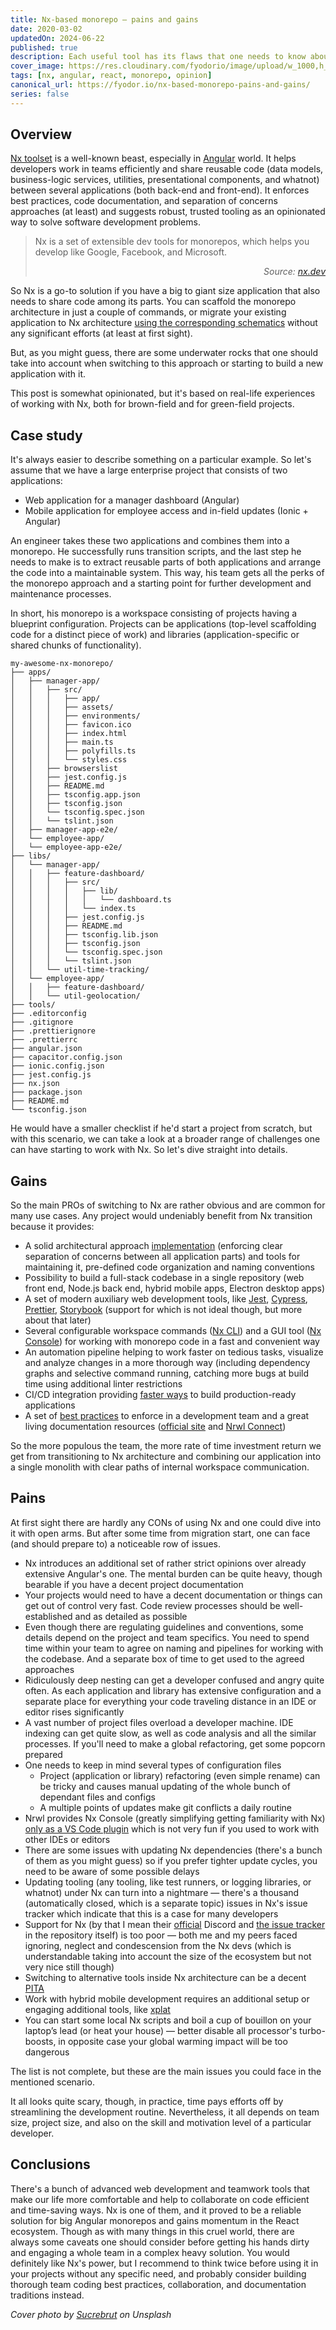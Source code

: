 ```yaml
---
title: Nx-based monorepo — pains and gains
date: 2020-03-02
updatedOn: 2024-06-22
published: true
description: Each useful tool has its flaws that one needs to know about when starting to use it.
cover_image: https://res.cloudinary.com/fyodorio/image/upload/w_1000,h_420,c_fill,g_auto,q_auto,f_auto/v1582693872/sucrebrut-xpeyC6vdDdc-unsplash_kyfvih.jpg
tags: [nx, angular, react, monorepo, opinion]
canonical_url: https://fyodor.io/nx-based-monorepo-pains-and-gains/
series: false
---
```


## Overview

[Nx toolset](https://github.com/nrwl/nx) is a well-known beast, especially in [Angular](https://angular.io) world. It helps developers work in teams efficiently and share reusable code (data models, business-logic services, utilities, presentational components, and whatnot) between several applications (both back-end and front-end). It enforces best practices, code documentation, and separation of concerns approaches (at least) and suggests robust, trusted tooling as an opinionated way to solve software development problems.

> Nx is a set of extensible dev tools for monorepos, which helps you develop like Google, Facebook, and Microsoft.
>
> <div style="text-align: right"><i>Source: <a href="https://nx.dev">nx.dev</a></i></div>
>
<p></p>

So Nx is a go-to solution if you have a big to giant size application that also needs to share code among its parts. You can scaffold the monorepo architecture in just a couple of commands, or migrate your existing application to Nx architecture [using the corresponding schematics](https://nx.dev/angular/guides/transition-to-nx) without any significant efforts (at least at first sight).

But, as you might guess, there are some underwater rocks that one should take into account when switching to this approach or starting to build a new application with it. 

This post is somewhat opinionated, but it's based on real-life experiences of working with Nx, both for brown-field and for green-field projects.

## Case study

It's always easier to describe something on a particular example. So let's assume that we have a large enterprise project that consists of two applications:

* Web application for a manager dashboard (Angular)
* Mobile application for employee access and in-field updates (Ionic + Angular)

An engineer takes these two applications and combines them into a monorepo. He successfully runs transition scripts, and the last step he needs to make is to extract reusable parts of both applications and arrange the code into a maintainable system. This way, his team gets all the perks of the monorepo approach and a starting point for further development and maintenance processes.

In short, his monorepo is a workspace consisting of projects having a blueprint configuration. Projects can be applications (top-level scaffolding code for a distinct piece of work) and libraries (application-specific or shared chunks of functionality).  

```
my-awesome-nx-monorepo/
├── apps/
│   ├── manager-app/
│   │   ├── src/
│   │   │   ├── app/
│   │   │   ├── assets/
│   │   │   ├── environments/
│   │   │   ├── favicon.ico
│   │   │   ├── index.html
│   │   │   ├── main.ts
│   │   │   ├── polyfills.ts
│   │   │   └── styles.css
│   │   ├── browserslist
│   │   ├── jest.config.js
│   │   ├── README.md
│   │   ├── tsconfig.app.json
│   │   ├── tsconfig.json
│   │   └── tsconfig.spec.json
│   │   └── tslint.json
│   ├── manager-app-e2e/
│   └── employee-app/
│   └── employee-app-e2e/
├── libs/
│   └── manager-app/
│   │   ├── feature-dashboard/
│   │   │   ├── src/
│   │   │   │   ├── lib/
│   │   │   │   │   └── dashboard.ts
│   │   │   │   └── index.ts
│   │   │   ├── jest.config.js
│   │   │   ├── README.md
│   │   │   ├── tsconfig.lib.json
│   │   │   ├── tsconfig.json
│   │   │   └── tsconfig.spec.json
│   │   │   └── tslint.json
│   │   └── util-time-tracking/
│   └── employee-app/
│   │   ├── feature-dashboard/
│   │   └── util-geolocation/
├── tools/
├── .editorconfig
├── .gitignore
├── .prettierignore
├── .prettierrc
├── angular.json
├── capacitor.config.json
├── ionic.config.json
├── jest.config.js
├── nx.json
├── package.json
├── README.md
└── tsconfig.json
```

He would have a smaller checklist if he'd start a project from scratch, but with this scenario, we can take a look at a broader range of challenges one can have starting to work with Nx. So let's dive straight into details.

## Gains

So the main PROs of switching to Nx are rather obvious and are common for many use cases. Any project would undeniably benefit from Nx transition because it provides:

* A solid architectural approach [implementation](https://github.com/nrwl/nx-examples) (enforcing clear separation of concerns between all application parts) and tools for maintaining it, pre-defined code organization and naming conventions
* Possibility to build a full-stack codebase in a single repository (web front end, Node.js back end, hybrid mobile apps, Electron desktop apps)
* A set of modern auxiliary web development tools, like [Jest](https://jestjs.io), [Cypress](https://www.cypress.io), [Prettier](https://prettier.io), [Storybook](https://storybook.js.org) (support for which is not ideal though, but more about that later)
* Several configurable workspace commands ([Nx CLI](https://nx.dev/web/guides/cli)) and a GUI tool ([Nx Console](https://nx.dev/nx-console)) for working with monorepo code in a fast and convenient way 
* An automation pipeline helping to work faster on tedious tasks, visualize and analyze changes in a more thorough way (including dependency graphs and selective command running, catching more bugs at build time using additional linter restrictions
* CI/CD integration providing [faster ways](https://blog.nrwl.io/blazing-fast-distributed-ci-with-nx-a1f5974f7393?gi=fecb2a5313b3) to build production-ready applications
* A set of [best practices](https://go.nrwl.io/angular-enterprise-monorepo-patterns-new-book) to enforce in a development team and a great living documentation resources ([official site](https://nx.dev) and [Nrwl Connect](http://connect.nrwl.io)) 

So the more populous the team, the more rate of time investment return we get from transitioning to Nx architecture and combining our application into a single monolith with clear paths of internal workspace communication. 

## Pains

At first sight there are hardly any CONs of using Nx and one could dive into it with open arms. But after some time from migration start, one can face (and should prepare to) a noticeable row of issues.

* Nx introduces an additional set of rather strict opinions over already extensive Angular's one. The mental burden can be quite heavy, though bearable if you have a decent project documentation
* Your projects would need to have a decent documentation or things can get out of control very fast. Code review processes should be well-established and as detailed as possible
* Even though there are regulating guidelines and conventions, some details depend on the project and team specifics. You need to spend time within your team to agree on naming and pipelines for working with the codebase. And a separate box of time to get used to the agreed approaches
* Ridiculously deep nesting can get a developer confused and angry quite often. As each application and library has extensive configuration and a separate place for everything your code traveling distance in an IDE or editor rises significantly
* A vast number of project files overload a developer machine. IDE indexing can get quite slow, as well as code analysis and all the similar processes. If you'll need to make a global refactoring, get some popcorn prepared
* One needs to keep in mind several types of configuration files 
    * Project (application or library) refactoring (even simple rename) can be tricky and causes manual updating of the whole bunch of dependant files and configs
    * A multiple points of updates make git conflicts a daily routine
* Nrwl provides Nx Console (greatly simplifying getting familiarity with Nx) [only as a VS Code plugin](https://blog.nrwl.io/brand-new-ui-custom-vscode-task-support-more-in-angular-console-9-0-5e4d3a109fb9) which is not very fun if you used to work with other IDEs or editors
* There are some issues with updating Nx dependencies (there's a bunch of them as you might guess) so if you prefer tighter update cycles, you need to be aware of some possible delays
* Updating tooling (any tooling, like test runners, or logging libraries, or whatnot) under Nx can turn into a nightmare — there's a thousand (automatically closed, which is a separate topic) issues in Nx's issue tracker which indicate that this is a case for many developers
* Support for Nx (by that I mean their [official](https://nx.dev/community) Discord and [the issue tracker](https://github.com/nrwl/nx/issues) in the repository itself) is too poor — both me and my peers faced ignoring, neglect and condescension from the Nx devs (which is understandable taking into account the size of the ecosystem but not very nice still though)
* Switching to alternative tools inside Nx architecture can be a decent [PITA](https://www.urbandictionary.com/define.php?term=pita)
* Work with hybrid mobile development requires an additional setup or engaging additional tools, like [xplat](https://nstudio.io/xplat)
* You can start some local Nx scripts and boil a cup of bouillon on your laptop’s lead (or heat your house) — better disable all processor's turbo-boosts, in opposite case your global warming impact will be too dangerous

The list is not complete, but these are the main issues you could face in the mentioned scenario. 

It all looks quite scary, though, in practice, time pays efforts off by streamlining the development routine. Nevertheless, it all depends on team size, project size, and also on the skill and motivation level of a particular developer. 

## Conclusions

There's a bunch of advanced web development and teamwork tools that make our life more comfortable and help to collaborate on code efficient and time-saving ways. Nx is one of them, and it proved to be a reliable solution for big Angular monorepos and gains momentum in the React ecosystem. Though as with many things in this cruel world, there are always some caveats one should consider before getting his hands dirty and engaging a whole team in a complex heavy solution. You would definitely like Nx's power, but I recommend to think twice before using it in your projects without any specific need, and probably consider building thorough team coding best practices, collaboration, and documentation traditions instead.

_Cover photo by [Sucrebrut](https://unsplash.com/@sucrebrut) on Unsplash_

